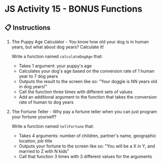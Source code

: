 # JS Activity 15 - BONUS Functions

## 📋 Instructions

1. The Puppy Age Calculator - You know how old your dog is in human years, but what about dog years? Calculate it!

    Write a function named `calculateDogAge` that:
    - Takes 1 argument: your puppy's age
    - Calculates your dog's age based on the conversion rate of 1 human year to 7 dog years
    - Outputs the result to the screen like so: "Your doggie is NN years old in dog years!"
    - Call the function three times with different sets of values
    - Add an additional argument to the function that takes the conversion rate of human to dog years
  
2. The Fortune Teller - Why pay a fortune teller when you can just program your fortune yourself?

    Write a function named `tellFortune` that:
    - Takes 4 arguments: number of children, partner's name, geographic location, job title
    - Outputs your fortune to the screen like so: "You will be a X in Y, and married to Z with N kids"
    - Call that function 3 times with 3 different values for the arguments